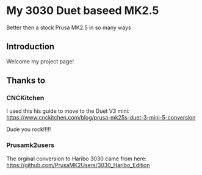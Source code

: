 # My 3030 Duet baseed MK2.5

Better then a stock Prusa MK2.5 in so many ways

## Introduction

Welcome my project page!

## Thanks to 

### CNCKitchen

I used this his guide to move to the Duet V3 mini: https://www.cnckitchen.com/blog/prusa-mk25s-duet-3-mini-5-conversion

Dude you rock!!!!!

### Prusamk2users

The orginal conversion to Haribo 3030 came from here: https://github.com/PrusaMK2Users/3030_Haribo_Edition





